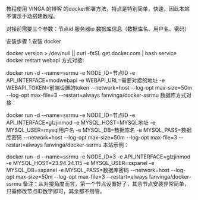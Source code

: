 教程使用 VINGA 的博客 的docker部署方法，特点是特别简单，快速，因此本站不演示手动搭建教程。

对接前需要三个参数：节点id 服务器ip 数据库信息（数据库名、用户名、密码）

安装步骤
1.安装 docker

docker version > /dev/null || curl -fsSL get.docker.com | bash
service docker restart
webapi 方式对接:

docker run -d --name=ssrmu -e NODE_ID=节点ID -e API_INTERFACE=modwebapi -e WEBAPI_URL=需要对接的地址 -e WEBAPI_TOKEN=前端设置的token --network=host --log-opt max-size=50m --log-opt max-file=3 --restart=always fanvinga/docker-ssrmu
数据库方式对接：

docker run -d --name=ssrmu -e NODE_ID=节点ID -e API_INTERFACE=glzjinmod -e MYSQL_HOST=MYSQL地址 -e MYSQL_USER=mysql用户名 -e MYSQL_DB=数据库名 -e MYSQL_PASS=数据库密码 --network=host --log-opt max-size=50m --log-opt max-file=3 --restart=always fanvinga/docker-ssrmu
本站示例：

docker run -d --name=ssrmu -e NODE_ID=3 -e API_INTERFACE=glzjinmod -e MYSQL_HOST=23.94.24.115 -e MYSQL_USER=sspanel -e MYSQL_DB=sspanel -e MYSQL_PASS=数据库密码 --network=host --log-opt max-size=50m --log-opt max-file=3 --restart=always fanvinga/docker-ssrmu
备注：从对接角度而言，第一个节点设置好了，其余节点安装非常简单，只需修改节点ID数字即可，其余都不用管。
